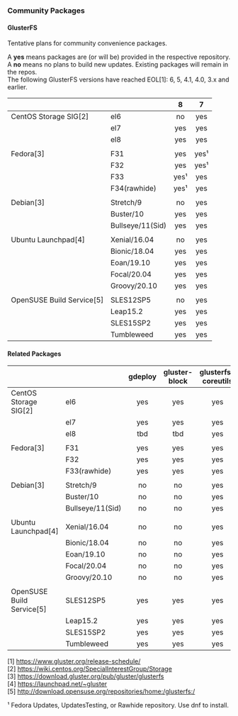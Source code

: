### Community Packages

#### GlusterFS

Tentative plans for community convenience packages.

A **yes** means packages are (or will be) provided in the respective repository.  
A **no** means no plans to build new updates. Existing packages will remain in the repos.  
The following GlusterFS versions have reached EOL[1]: 6, 5, 4.1, 4.0, 3.x and earlier.

|              |                |     8     |     7     |
|--------------|----------------|:---------:|:---------:|
|CentOS Storage SIG[2]|el6      |    no     |    yes    |
|              |el7             |    yes    |    yes    |
|              |el8             |    yes    |    yes    |
|              |                |           |           |
|Fedora[3]     |F31             |    yes    |    yes¹   |
|              |F32             |    yes    |    yes¹   |
|              |F33             |    yes¹   |    yes    |
|              |F34(rawhide)    |    yes¹   |    yes    |
|              |                |           |           |
|Debian[3]     |Stretch/9       |     no    |    yes    |
|              |Buster/10       |    yes    |    yes    |
|              |Bullseye/11(Sid)|    yes    |    yes    |
|              |                |           |           |
|Ubuntu Launchpad[4]|Xenial/16.04    |    no     |    yes    |
|              |Bionic/18.04    |    yes    |    yes    |
|              |Eoan/19.10      |    yes    |    yes    |
|              |Focal/20.04     |    yes    |    yes    |
|              |Groovy/20.10    |    yes    |    yes    |
|              |                |           |           |
|OpenSUSE Build Service[5]|SLES12SP5    |    no     |    yes    |
|              |Leap15.2        |    yes    |    yes    |
|              |SLES15SP2       |    yes    |    yes    |
|              |Tumbleweed      |    yes    |    yes    |

#### Related Packages

|              |                | gdeploy | gluster-block | glusterfs-coreutils | nfs-ganesha | storhaug | Samba |
|--------------|----------------|:-------:|:--------:|:----------:|:-----------:|:--------:|:-----:|
|CentOS Storage SIG[2]|el6             |   yes   |    yes   |    yes     |     yes     |    yes   |   no    |
|              |el7             |   yes   |    yes   |    yes     |     yes     |    yes   |   yes   |
|              |el8             |   tbd   |    tbd   |    yes     |     yes     |    tbd   |   yes   |
|              |                |         |          |            |             |          |         |
|Fedora[3]     |F31             |   yes   |    yes   |    yes     |     yes     |    yes   |    ?    |
|              |F32             |   yes   |    yes   |    yes     |     yes     |    yes   |    ?    |
|              |F33(rawhide)    |   yes   |    yes   |    yes     |     yes     |    yes   |    ?    |
|              |                |         |          |            |             |          |         |
|Debian[3]     |Stretch/9       |   no    |    no    |    yes     |     yes     |    yes   |    ?    |
|              |Buster/10       |   no    |    no    |    yes     |     yes     |    yes   |    ?    |
|              |Bullseye/11(Sid)|   no    |     no   |    yes     |     yes     |    yes   |    ?    |
|              |                |         |          |            |             |          |         |
|Ubuntu Launchpad[4]|Xenial/16.04    |   no    |    no    |    yes     |     yes     |    yes   |    ?    |
|              |Bionic/18.04    |   no    |    no    |    yes     |     yes     |    yes   |    ?    |
|              |Eoan/19.10      |   no    |    no    |    yes     |     yes     |    yes   |    ?    |
|              |Focal/20.04     |   no    |    no    |    yes     |     yes     |    yes   |   ?     |
|              |Groovy/20.10    |   no    |    no    |    yes     |     yes     |    yes   |    ?    |
|              |                |         |          |            |             |          |         |
|OpenSUSE Build Service[5]|SLES12SP5       |   yes    |    yes     |     yes     |   yes    |   yes   |    ?   |
|              |Leap15.2        |   yes   |    yes   |    yes     |     yes     |    yes   |    ?    |
|              |SLES15SP2       |   yes   |    yes   |    yes     |     yes     |    yes   |    ?    |
|              |Tumbleweed      |   yes   |    yes   |    yes     |     yes     |    yes   |    ?    |



[1] <https://www.gluster.org/release-schedule/>  
[2] <https://wiki.centos.org/SpecialInterestGroup/Storage>  
[3] <https://download.gluster.org/pub/gluster/glusterfs>  
[4] <https://launchpad.net/~gluster>  
[5] <http://download.opensuse.org/repositories/home:/glusterfs:/>  

¹ Fedora Updates, UpdatesTesting, or Rawhide repository. Use dnf to install.  
